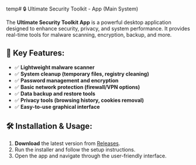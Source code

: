 temp# 🔒 Ultimate Security Toolkit - App (Main System)

The **Ultimate Security Toolkit App** is a powerful desktop application designed to enhance security, privacy, and system performance. It provides real-time tools for malware scanning, encryption, backup, and more.

## 📌 Key Features:
- ✅ **Lightweight malware scanner**
- ✅ **System cleanup (temporary files, registry cleaning)**
- ✅ **Password management and encryption**
- ✅ **Basic network protection (firewall/VPN options)**
- ✅ **Data backup and restore tools**
- ✅ **Privacy tools (browsing history, cookies removal)**
- ✅ **Easy-to-use graphical interface**

## 🛠 Installation & Usage:
1. **Download** the latest version from [Releases](#).
2. Run the installer and follow the setup instructions.
3. Open the app and navigate through the user-friendly interface.